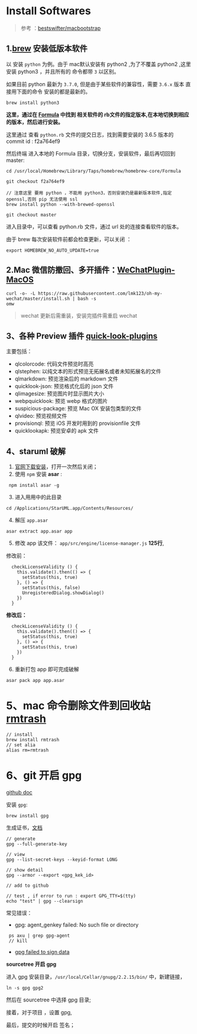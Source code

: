 
# Install Softwares

> 参考 ：[bestswifter/macbootstrap](https://github.com/bestswifter/macbootstrap)


## 1.[brew](https://brew.sh/) 安装低版本软件

以 安装 `python` 为例。由于 mac默认安装有 python2 ,为了不覆盖 python2 ,这里安装 python3 ，并且所有的 命令都带 `3` 以区别。

如果目前 python 最新为 `3.7.0`, 但是由于某些软件的兼容性，需要 `3.6.x` 版本 直接用下面的命令 安装的都是最新的。

```
brew install python3
```

**这里，通过在 [Formula](https://github.com/Homebrew/homebrew-core/blob/master/Formula/) 中找到 相关软件的 rb文件的指定版本,在本地切换到相应的版本，然后进行安装。**


这里通过 查看 `python.rb` 文件的提交日志，找到需要安装的 3.6.5 版本的 commit id :  f2a764ef9

然后终端 进入本地的 Formula 目录，切换分支，安装软件，最后再切回到master:

```
cd /usr/local/Homebrew/Library/Taps/homebrew/homebrew-core/Formula

git checkout f2a764ef9

// 注意这里 要用 python ，不能用 python3，否则安装仍是最新版本软件,指定openssl,否则 pip 无法使用 ssl
brew install python --with-brewed-openssl

git checkout master

```
进入目录中，可以查看 python.rb 文件，通过 url 处的连接查看软件的版本。


由于 brew 每次安装软件前都会检查更新，可以关闭 ：

```
export HOMEBREW_NO_AUTO_UPDATE=true
```

## 2.Mac 微信防撤回、多开插件：[WeChatPlugin-MacOS](https://github.com/TKkk-iOSer/WeChatPlugin-MacOS)

```
curl -o- -L https://raw.githubusercontent.com/lmk123/oh-my-wechat/master/install.sh | bash -s
omw

```

> wechat 更新后需重装，安装完插件需重启 wechat

## 3、各种 Preview 插件  [quick-look-plugins](https://github.com/sindresorhus/quick-look-plugins)

主要包括：
 - qlcolorcode: 代码文件预览时高亮
 - qlstephen: 以纯文本的形式预览无拓展名或者未知拓展名的文件
 - qlmarkdown: 预览渲染后的 markdown 文件
 - quicklook-json: 预览格式化后的 json 文件
 - qlimagesize: 预览图片时显示图片大小
 - webpquicklook: 预览 webp 格式的图片
 - suspicious-package: 预览 Mac OX 安装包类型的文件
 - qlvideo: 预览视频文件
 - provisionql: 预览 iOS 开发时用到的 provisionfile 文件
 - quicklookapk: 预览安卓的 apk 文件


## 4、staruml 破解

1. [官网下载安装](http://staruml.io/download)，打开一次然后关闭；
2.  使用 `npm` 安装 **asar** :
   ```
    npm install asar -g
   ```
3. 进入用用中的此目录
  ```
  cd /Applications/StarUML.app/Contents/Resources/
  ```
4. 解压 `app.asar` 
```
asar extract app.asar app 
```
5. 修改 app 该文件： `app/src/engine/license-manager.js` **125行**,

修改前：

```
  checkLicenseValidity () {
    this.validate().then(() => {
      setStatus(this, true)
    }, () => {
      setStatus(this, false)
      UnregisteredDialog.showDialog()
    })
  }

```

**修改后：**

```
  checkLicenseValidity () {
    this.validate().then(() => {
      setStatus(this, true)
    }, () => {
      setStatus(this, true)
    })
  }

```

6. 重新打包 app 即可完成破解

```
asar pack app app.asar
```

# 5、mac 命令删除文件到回收站 [rmtrash](http://macappstore.org/rmtrash/)

```
// install 
brew install rmtrash
// set alia
alias rm=rmtrash
```

# 6、git 开启 gpg

[github doc](https://help.github.com/en/articles/managing-commit-signature-verification)

安装 `gpg`:

```
brew install gpg
```
生成证书，[文档](https://help.github.com/en/articles/generating-a-new-gpg-key)

```
// generate 
gpg --full-generate-key

// view
gpg --list-secret-keys --keyid-format LONG

// show detail
gpg --armor --export <gpg_kek_id>

// add to github 

// test , if error to run : export GPG_TTY=$(tty) 
echo "test" | gpg --clearsign

```

常见错误：

- gpg: agent_genkey failed: No such file or directory
```
 ps axu | grep gpg-agent
 // kill 
```
- [gpg failed to sign data](https://stackoverflow.com/questions/41052538/git-error-gpg-failed-to-sign-data/41054093)

**sourcetree 开启 gpg**

进入 gpg 安装目录，`/usr/local/Cellar/gnupg/2.2.15/bin/` 中，新建链接，
```
ln -s gpg gpg2
```
然后在 sourcetree 中选择 gpg 目录;

接着，对于项目 ，设置 gpg,

最后，提交的时候开启 签名；









